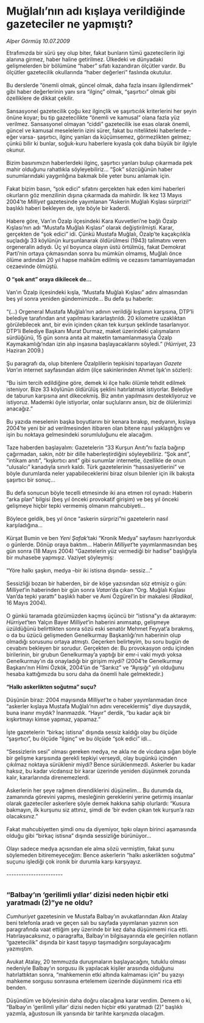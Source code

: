# Muğlalı’nın adı kışlaya verildiğinde gazeteciler ne yapmıştı?

*Alper Görmüş 10.07.2009*

<div class="taraf_structure_2col_1zq">
<div class="margen_n">



 <p>Etrafımızda bir sürü şey olup biter, fakat bunların tümü gazetecilerin ilgi alanına girmez, haber haline getirilmez. Ülkedeki ve dünyadaki gelişmelerden bir bölümüne “haber” sıfatı kazandıran ölçütler vardır. Bu ölçütler gazetecilik okullarında “haber değerleri” faslında okutulur. <br/><br/>Bu derslerde “önemli olmak, güncel olmak, daha fazla insanı ilgilendirmek” gibi haber değerlerinin yanı sıra “ilginç” olmak, “şaşırtıcı” olmak gibi özelliklere de dikkat çekilir. <br/><br/>Sansasyonel gazetecilik çoğu kez ilginçlik ve şaşırtıcılık kriterlerini her şeyin önüne koyar; bu tip gazetecilikte “önemli ve kamusal” olana fazla yüz verilmez. Sansasyonel olmayan “ciddi” gazetecilik ise esas olarak önemli, güncel ve kamusal meselelerin izini sürer, fakat bu nitelikteki haberlerde –eğer varsa- şaşırtıcı, ilginç yanları da küçümsemez, görmezlikten gelmez; çünkü bilir ki bunlar, soğuk-kuru haberlere kıyasla çok daha büyük bir ilgiyle okunur. <br/><br/>Bizim basınımızın haberlerdeki ilginç, şaşırtıcı yanları bulup çıkarmada pek mahir olduğunu rahatlıkla söyleyebiliriz... “Şok” sözcüğünün haber sunumlarındaki yaygınlığına bakmak bile yeter bunu anlamak için. <br/><br/>Fakat bizim basın, “şok edici” sıfatını gerçekten hak eden kimi haberleri okurların göz menzilinin dışına çıkarmada da mahirdir. İlk kez 13 Mayıs 2004’te <i>Milliyet</i> gazetesinde yayımlanan “Askerin Muğlalı Kışlası sürprizi!” başlıklı haberi bekleyen de, işte böyle bir kaderdi. <br/><br/>Habere göre, Van’ın Özalp ilçesindeki Kara Kuvvetleri’ne bağlı Özalp Kışlası’nın adı “Mustafa Muğlalı Kışlası” olarak değiştirilmişti. Karar, gerçekten de “şok edici” idi. Çünkü Mustafa Muğlalı, Özalp’te kaçakçılıkla suçladığı 33 köylünün kurşunlanarak öldürülmesi (1943) talimatını veren orgeneralin adıydı. Üç yıl boyunca olayın üstü örtülmüş, fakat Demokrat Parti’nin ortaya çıkmasından sonra bu mümkün olmamış, Muğlalı önce ölüme ardından 20 yıl hapse mahkûm edilmiş ve cezasını tamamlayamadan cezaevinde ölmüştü.<b> <br/><br/>O “şok anıt” oraya dikilecek de...</b> <br/><br/>Van’ın Özalp ilçesindeki kışla, “Mustafa Muğlalı Kışlası” adını almasından beş yıl sonra yeniden gündemimizde... Bu defa şu haberle: <br/><br/>“(...) Orgeneral Mustafa Muğlalı’nın adının verildiği kışlanın karşısına, DTP’li belediye tarafından anıt yapılması kararlaştırıldı. 20 kilometre uzaklıktan görülebilecek anıt, bir evin içinden çıkan tek kurşun şeklinde tasarlanıyor. DTP’li Belediye Başkanı Murat Durmaz, maket üzerindeki çalışmaların sürdüğünü, 15 gün sonra anıta ait maketin tamamlanmasıyla Özalp Kaymakamlığı’ndan izin alıp inşasına başlayacaklarını söyledi.” (<i>Hürriyet</i>, 23 Haziran 2009.)<br/><br/>Şu paragrafı da, olup bitenlere Özalplilerin tepkisini toparlayan <i>Gazete Van</i>’ın internet sayfasından aldım (ilçe sakinlerinden Ahmet Işık’ın sözleri): <br/><br/>“Bu isim tercih edildiğine göre, demek ki ilçe halkı ölümle tehdit edilmek isteniyor. Bize 33 köylünün öldürülüş şeklini hatırlatmak istiyorlar. Belediye de taburun karşısına anıt dikecekmiş. Biz anıtın yapılmasını destekliyoruz ve istiyoruz. Mademki öyle istiyorlar, onlar suçlularını ansın, biz de ölülerimizi anacağız.” <br/><br/>Bu yazıda meselenin başka boyutlarını bir kenara bırakıp, medyanın, kışlaya 2004’te yeni bir ad verilmesinden itibaren olan bitene nasıl yaklaştığını ve işin bu noktaya gelmesindeki sorumluluğunu ele alacağım. <br/><br/>Taze haberden başlayalım: Gazetelerin “33 Kurşun Anıtı”nı fazla bağırıp çağırmadan, sakin, nötr bir dille haberleştirdiğini söyleyebiliriz. “Şok anıt”, “intikam anıtı”, “kışkırtıcı anıt” gibi sunumlar internetle, özellikle de onun “ulusalcı” kanadıyla sınırlı kaldı. Türk gazetelerinin “hassasiyetlerini” ve böyle durumlarda neler yapabileceklerini biraz olsun bilenler için ilk bakışta şaşırtıcı bir sonuç... <br/><br/>Bu defa sonucun böyle tecelli etmesinde iki ana etmen rol oynadı: Haberin “arka plan” bilgisi (beş yıl önceki provokatif girişim) ve beş yıl önceki gelişmeye hiçbir tepki vermemiş olmanın mahcubiyeti... <br/><br/>Böylece geldik, beş yıl önce “askerin sürprizi”ni gazetelerin nasıl karşıladığına... <br/><br/>Kürşat Bumin ve ben <i>Yeni Şafak</i>’taki “Kronik Medya” sayfasını hazırlıyorduk o günlerde. Dönüp oraya baktım... Haberin <i>Milliyet</i>’te yayımlanmasından beş gün sonra (18 Mayıs 2004) “Gazetelerin yüz vermediği bir hadise” başlığıyla bir muhasebe yapmışız. Vaziyet şöyleymiş: <br/><br/>“Yöre halkı şaşkın, medya –bir iki istisna dışında- sessiz...” <br/><br/>Sessizliği bozan bir haberden, bir de köşe yazısından söz etmişiz o gün: <i>Milliyet</i>’in haberinden bir gün sonra <i>Vatan</i>’da çıkan “Org. Muğlalı Kışlası Van’da tepki yarattı” başlıklı haber ve Avni Özgürel’in bir makalesi (<i>Radikal</i>, 16 Mayıs 2004). <br/><br/>O günkü taramada gözümüzden kaçmış üçüncü bir “istisna”yı da aktarayım: <i>Hürriyet</i>’ten Yalçın Bayer <i>Milliyet</i>’in haberini anımsatıp, gelişmeye üzüldüğünü belirttikten sonra sözü eski senatör Mehmet Feyyat’a bırakmış, o da bu üzücü gelişmeden Genelkurmay Başkanlığı’nın haberinin olup olmadığı sorusunu ortaya atmıştı. Geçerken belirteyim, bu soru bugün de cevabını bekleyen bir sorudur. Gerçekten de: Bu provokasyon ordu içinden birilerinin, bir grubun Genelkurmay’a yaptığı bir emr-i vaki mıydı yoksa Genelkurmay’ın da onayladığı bir girişim miydi? (2004’te Genelkurmay Başkanı’nın Hilmi Özkök, 2004’ün de “Sarıkız” ve “Ayışığı” yılı olduğunu hesaba kattığımızda bu soru daha da önemli hale gelmektedir.)<b> <br/><br/>“Halkı askerlikten soğutma” suçu?</b> <br/><br/>Düşünün biraz: 2004 mayısında <i>Milliyet</i>’te o haber yayımlanmadan önce “askerler kışlaya Mustafa Muğlalı’nın adını vereceklermiş” diye duysaydık, buna inanır mıydık? İnanmazdık. “Hayır” derdik, “bu kadar açık bir kışkırtmayı kimse yapmaz, yapamaz.” <br/><br/>İşte gazetelerin “birkaç istisna” dışında sessiz kaldığı olay bu ölçüde “şaşırtıcı”, bu ölçüde “ilginç” ve bu ölçüde “şok edici” idi... <br/><br/>“Sessizlerin sesi” olması gereken medya, ne akla ne de vicdana sığan böyle bir gelişme karşısında gerekli tepkiyi verseydi, olay bugünkü içinden çıkılmaz noktaya sürüklenir miydi? Bence sürüklenmezdi. Askerler bu kadar haksız, bu kadar vicdansız bir karar üzerinde yeniden düşünmek zorunda kalır, kararlarında direnemezlerdi. <br/><br/>Askerlerin her şeye rağmen direndiklerini düşünelim... Bu durumda da, zamanında görevini yapmış, mesleğinin gereklerini yerine getirmiş insanlar olarak gazeteciler askerlere şöyle demek hakkına sahip olurlardı: “Kusura bakmayın, ilk kurşunu siz attınız, şimdi de ‘bir evden çıkan tek kurşun’a razı olacaksınız.” <br/><br/>Fakat mahcubiyetten şimdi onu da diyemiyor, tıpkı olayın birinci aşamasında olduğu gibi “birkaç istisna” dışında sessizliğe bürünüyor... <br/><br/>Olayı sadece medya açısından ele alma sözü vermiştim, fakat şunu söylemeden bitiremeyeceğim: Bence askerlerin “halkı askerlikten soğutma” suçunu işlediği çok ironik bir durumla karşı karşıyayız. <br/><br/>-----------------------<b></b> <br/><br/><br/><font size="4"><strong>“Balbay’ın ‘gerilimli yıllar’ dizisi neden hiçbir etki yaratmadı (2)”ye ne oldu?</strong></font><i> <br/><br/>Cumhuriyet </i>gazetesinin ve Mustafa Balbay’ın avukatlarından Akın Atalay beni telefonla aradı ve geçen salı bu sayfada yayımlanan yazının son paragrafında vaat ettiğim şey üzerinde bir kez daha düşünmemi rica etti. Hatırlayacaksınız, o paragrafta, Balbay’ın bilgisayarında ele geçirilen notların “gazetecilik” dışında bir kasıt taşıyıp taşımadığını sorgulayacağımı yazmıştım. <br/><br/>Avukat Atalay, 20 temmuzda duruşmaların başlayacağını, tutuklu olması nedeniyle Balbay’ın sorgusu ilk yapılacak kişiler arasında olduğunu hatırlattıktan sonra, “mahkemenin etki altında kalmaması için” bu yazıyı mahkeme sorgusu sonrasına ertelemem üzerinde düşünmemi rica etti benden. <br/><br/>Düşündüm ve böylesinin daha doğru olacağına karar verdim. Demem o ki, “Balbay’ın ‘gerilimli yıllar’ dizisi neden hiçbir etki yaratmadı (2)” başlıklı yazımla, ağustosun ilk yarısında bir tarihte karşınızda olacağım.</p>
<br/>
<br/>
<br/>



<br/>


<div id="taraf_not">
</div>

</div>


</div>
